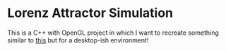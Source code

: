 
# Lorenz Attractor Simulation

This is a C++ with OpenGL project in which I want to recreate something similar to [this](https://marksmath.org/visualization/LorenzExperiment/) but for a desktop-ish environment!
